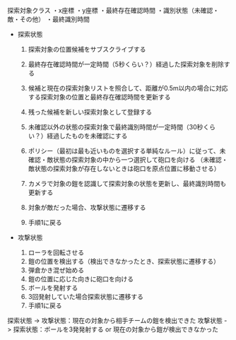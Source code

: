 
探索対象クラス
・x座標
・y座標
・最終存在確認時間
・識別状態（未確認・敵・その他）
・最終識別時間

- 探索状態
  1. 探索対象の位置候補をサブスクライブする
  2. 最終存在確認時間が一定時間（5秒くらい？）経過した探索対象を削除する
  3. 候補と現在の探索対象リストを照合して、距離が0.5m以内の場合に対応する探索対象の位置と最終存在確認時間を更新する
  4. 残った候補を新しい探索対象として登録する
  5. 未確認以外の状態の探索対象で最終識別時間が一定時間（30秒くらい？）経過したものを未確認にする

  6. ポリシー（最初は最も近いものを選択する単純なルール）に従って、未確認・敵状態の探索対象の中から一つ選択して砲口を向ける
     （未確認・敵状態の探索対象が存在しないときは砲口を原点位置に移動させる）
  7. カメラで対象の鎧を認識して探索対象の状態を更新し、最終識別時間も更新する
  8. 対象が敵だった場合、攻撃状態に遷移する
  9. 手順1に戻る


- 攻撃状態
  1. ローラを回転させる
  2. 鎧の位置を検出する（検出できなかったとき、探索状態に遷移する）
  3. 弾倉かき混ぜ始める
  4. 鎧の位置に応じた向きに砲口を向ける
  5. ボールを発射する
  6. 3回発射していた場合探索状態に遷移する
  7. 手順1に戻る


探索状態 -> 攻撃状態：現在の対象から相手チームの鎧を検出できた
攻撃状態 -> 探索状態：ボールを3発発射する or 現在の対象から鎧が検出できなかった